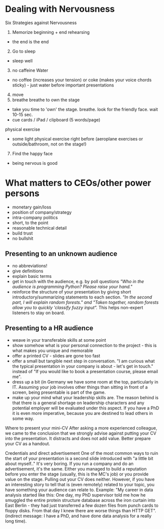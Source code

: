 
# Dealing with Nervousness

Six Strategies against Nervousness

1. Memorize beginning + end
rehearsing
* the end is the end
2. Go to sleep
* sleep well
3. no caffeine
Water
* no coffee (increases your tension) or coke (makes your voice chords sticky) - just water before important presentations
4. move 
6. breathe
breathe to own the stage
* take you time to 'own' the stage. breathe. look for the friendly face. wait 10-15 sec.
* cue cards / iPad / clipboard (5 words/page)


physical exercise
* some light physical exercise right before (aeroplane exercises or outside/bathroom, not on the stage!)

7. Find the happy face
* being nervous is good




# What matters to CEOs/other power persons

* monetary gain/loss
* position of company/strategy
* intra-company politics
* short, to the point
* reasonable technical detail
* build trust
* no bullshit

## Presenting to an unknown audience

* no abbreviations!
* give definitions 
* explain basic terms
* get in touch with the audience, e.g. by poll questions *"Who in the audience is programming Python? Please raise your hand."*
* reinforce the structure of your presentation by giving short introductory/summarizing statements to each section. *"In the second part, I will explain random forests." and "Taken together, random forests allow you to quickly 'classify fuzzy input".* This helps non-expert listeners to stay on board.


## Presenting to a HR audience

* weave in your transferable skills at some point
* show somehow what is your personal connection to the project - this is what makes you unique and memorable
* offer a printed CV - slides are gone too fast
* offer a small but tangible next step in conversation. "I am curious what the typical presentation in your company is about - let's get in touch." instead of "If you would like to book a presentation course, please email me".
* dress up a bit (in Germany we have some room at the top, particularly in IT. Assuming your job involves other things than sitting in front of a screen, being presentable is part of the game.
* make up your mind what your leadership skills are. The reason behind is that there is a general shortage on leadership characters and any potential employer will be evaluated under this aspect. If you have a PhD it is even more imperative, because you are destined to lead others in some way.


Where to present your mini-CV
After asking a more experienced colleague, we came to the conclusion that we strongly advise against putting your CV into the presentation. It distracts and does not add value. 
Better prepare your CV as a handout.

 Credentials and direct advertisement
One of the most common ways to ruin the start of your presentation is a second slide introduced with "a little bit about myself.." It's very boring. If you run a company and do an advertisement, it's the same. Either you managed to build a reputation before you enter the stage (usually, this is the MC's job) or you provide value on the stage. Pulling out your CV does neither. However, if you have an interesting story to tell that is (even remotely) related to your topic, you have something your audience can relate to. 
Example: "My career in data analysis started like this: One day, my PhD supervisor told me how he smuggled the entire protein structure database across the iron curtain into East Berlin - they had just transferred a few dozen files from punch cards to floppy disks. From that day I knew there are worse things than HTTP GET".
(indirect message: I have a PhD, and have done data analysis for a really long time).
